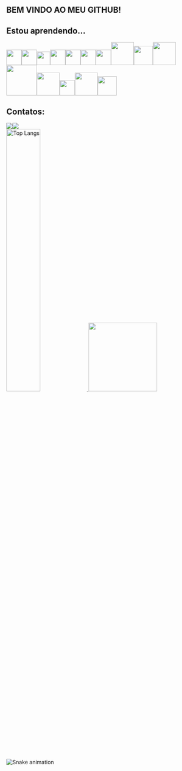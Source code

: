 ## BEM VINDO AO MEU GITHUB!

## Estou aprendendo...

<img src="https://cdn.jsdelivr.net/gh/devicons/devicon/icons/html5/html5-original-wordmark.svg" width="40" height="40"/><img
src="https://cdn.jsdelivr.net/gh/devicons/devicon/icons/css3/css3-original-wordmark.svg" width="40" height="40"/><img 
src="https://cdn.jsdelivr.net/gh/devicons/devicon/icons/javascript/javascript-original.svg" width="35" height="35"/><img
src="https://cdn.jsdelivr.net/gh/devicons/devicon/icons/bootstrap/bootstrap-original-wordmark.svg" width="40" height="40"/><img
src="https://cdn.jsdelivr.net/gh/devicons/devicon/icons/angularjs/angularjs-original.svg" width="40" height="40"/><img
src="https://cdn.jsdelivr.net/gh/devicons/devicon/icons/react/react-original-wordmark.svg" width="40" height="40"/><img
src="https://cdn.jsdelivr.net/gh/devicons/devicon/icons/flutter/flutter-original.svg" width="40" height="40"/><img
src="https://cdn.jsdelivr.net/gh/devicons/devicon/icons/spring/spring-original-wordmark.svg" width="60" height="60"/><img         
src="https://cdn.jsdelivr.net/gh/devicons/devicon/icons/java/java-original.svg" width="50" height="50"/><img
src="https://cdn.jsdelivr.net/gh/devicons/devicon/icons/php/php-original.svg" width="60" height="60"/><img                                                               
src="https://cdn.jsdelivr.net/gh/devicons/devicon/icons/nodejs/nodejs-original-wordmark.svg" width="80" height="80"/><img                                                 
src="https://cdn.jsdelivr.net/gh/devicons/devicon/icons/mysql/mysql-original-wordmark.svg" width="60" height="60" /><img
src="https://cdn.jsdelivr.net/gh/devicons/devicon/icons/postgresql/postgresql-original-wordmark.svg" width="40" height="40"/><img    
src="https://cdn.jsdelivr.net/gh/devicons/devicon/icons/git/git-original-wordmark.svg" width="60" height="60"/><img 
src="https://cdn.jsdelivr.net/gh/devicons/devicon/icons/github/github-original-wordmark.svg" width="50" height="50"/><img>

## Contatos:

<div>
<a href = "mailto:contato@fabiobiotec17@gmail.com"><img src="https://img.shields.io/badge/Gmail-D14836?style=for-the-badge&logo=gmail&logoColor=white" target="_blank"></a><a href="https://www.linkedin.com/in/seu-usuário-linkedln-aqui" target="_blank"><img src="https://img.shields.io/badge/-LinkedIn-%230077B5?style=for-the-badge&logo=linkedin&logoColor=white" target="_blank"></a>  
</div>

<a href="https://github.com/github.com/FABIO-ADS">
<img alt="Top Langs" width="42%" src="https://github-readme-stats.vercel.app/api/top-langs/?username=FABIO-ADS&layout=compact&theme=tokyonight" href="https://github.com/FABIO-ADS" />
<img height="180em" src="https://github-readme-stats.vercel.app/api?username=FABIO-ADS&show_icons=true&theme=dracula&include_all_commits=true&count_private=true"/>
</a>
  
![Snake animation](https://github.com/FABIO-ADS/FABIO-ADS/blob/output/github-contribution-grid-snake.svg)

          
          
